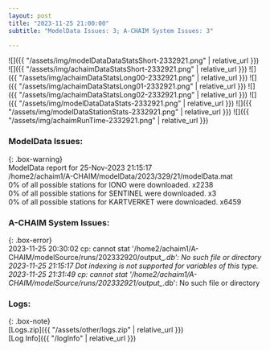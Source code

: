```yaml
---
layout: post
title: "2023-11-25 21:00:00"
subtitle: "ModelData Issues: 3; A-CHAIM System Issues: 3"

---
```


![]({{ "/assets/img/modelDataDataStatsShort-2332921.png" | relative_url }})
![]({{ "/assets/img/achaimDataStatsShort-2332921.png" | relative_url }})
![]({{ "/assets/img/achaimDataStatsLong00-2332921.png" | relative_url }})
![]({{ "/assets/img/achaimDataStatsLong01-2332921.png" | relative_url }})
![]({{ "/assets/img/achaimDataStatsLong02-2332921.png" | relative_url }})
![]({{ "/assets/img/modelDataDataStats-2332921.png" | relative_url }})
![]({{ "/assets/img/modelDataStationStats-2332921.png" | relative_url }})
![]({{ "/assets/img/achaimRunTime-2332921.png" | relative_url }})


### ModelData Issues:  
  
{: .box-warning}  
 ModelData report for 25-Nov-2023 21:15:17   
 /home2/achaim1/A-CHAIM/modelData/2023/329/21/modelData.mat   
 0% of all possible stations for IONO were downloaded. x2238   
 0% of all possible stations for SENTINEL were downloaded. x3   
 0% of all possible stations for KARTVERKET were downloaded. x6459   
  
### A-CHAIM System Issues:  
  
{: .box-error}  
2023-11-25 20:30:02 cp: cannot stat '/home2/achaim1/A-CHAIM/modelSource/runs/202332920/output_*.db': No such file or directory  
2023-11-25 21:15:17 Dot indexing is not supported for variables of this type.  
2023-11-25 21:31:49 cp: cannot stat '/home2/achaim1/A-CHAIM/modelSource/runs/202332921/output_*.db': No such file or directory  

### Logs:  
  
{: .box-note}  
[Logs.zip]({{ "/assets/other/logs.zip" | relative_url }})  
[Log Info]({{ "/logInfo" | relative_url }})  

